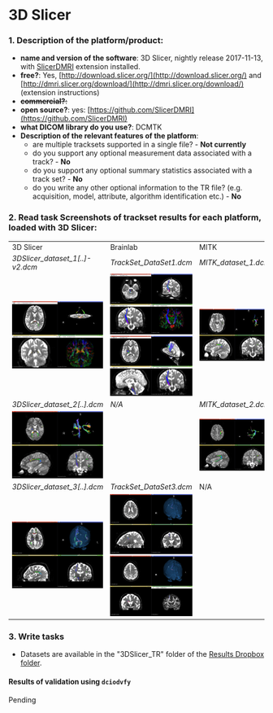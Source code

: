 # 3D Slicer

### 1. **Description of the platform/product**:

   - **name and version of the software**: 3D Slicer, nightly release 2017-11-13, with [SlicerDMRI](http://dmri.slicer.org/download/) extension installed.
   - **free?**: Yes, [http://download.slicer.org/](http://download.slicer.org/) and [http://dmri.slicer.org/download/](http://dmri.slicer.org/download/) \(extension instructions\)
   - ~~**commercial?**:~~
   - **open source?**: yes: [https://github.com/SlicerDMRI](https://github.com/SlicerDMRI)
   - **what DICOM library do you use?**: DCMTK
   - **Description of the relevant features of the platform**:
     * are multiple tracksets supported in a single file? - **Not currently**
     * do you support any optional measurement data associated with a track? - **No**
     * do you support any optional summary statistics associated with a track set? - **No**
     * do you write any other optional information to the TR file? \(e.g. acquisition, model, attribute, algorithm identification etc.\) - **No**

### 2. **Read task** Screenshots of trackset results for each platform, loaded with 3D Slicer:

<table>
<tr>
  <td width="33%">3D Slicer</td>
  <td width="33%">Brainlab</td>
  <td width="33%">MITK</td>
</tr>


<!-- dataset_1 -->
<tr>
  <td><i>3DSlicer_dataset_1[..]-v2.dcm</i></td>
  <td><i>TrackSet_DataSet1.dcm</i></td>
  <td><i>MITK_dataset_1.dcm</i></td>
</tr>

<tr>
  <td>
    <img src="slicer/3DSlicer_dataset1_screenshot.png" width="200">
   </td>

   <td>
   <img src="slicer/BrainLab_dataset1_screenshot-1.png" width="200">
   <img src="slicer/BrainLab_dataset1_screenshot-2.png" width="200">
   </td>

   <td>
   <img src="slicer/MITK_dataset1_screenshot-1.png" width="200">
   </td>
</tr>


<!-- dataset_2 -->
<tr>
  <td><i>3DSlicer_dataset_2[..].dcm</i></td>
  <td><i>N/A</i></td>
  <td><i>MITK_dataset_2.dcm</i></td>
</tr>

<tr>
   <td>
   <img src="slicer/3DSlicer_dataset2_screenshot-1.png" width="200">
   </td>

   <td><!-- BrainLab n/a --></td>

   <td>
   <img src="slicer/MITK_dataset2_screenshot-1.png" width="200">
   </td>

</tr>

<!-- dataset_3 -->
<tr>
  <td><i>3DSlicer_dataset_3[..].dcm</i></td>
  <td><i>TrackSet_DataSet3.dcm</i></td>
  <td>N/A</td>
</tr>

<tr>
  <td>
  <img src="slicer/3DSlicer_dataset3_screenshot-1.png" width="200">
  </td>

  <td>
  <img src="slicer/BrainLab_dataset3_screenshot-1.png" width="200">
  <img src="slicer/BrainLab_dataset3_screenshot-2.png" width="200">
  </td>
  <td>
  <!-- MITK n/a -->
  </td>

</tr>
</table>

### 3. **Write tasks**

   * Datasets are available in the "3DSlicer_TR" folder of the [Results Dropbox folder](https://www.dropbox.com/sh/gmy2nt1mlfk1k2w/AADIdfcLUUZ8ViAh7i6x0aana?dl=0).

#### Results of validation using `dciodvfy`

Pending
